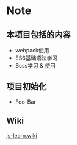 # Note

## 本项目包括的内容

* webpack使用
* ES6基础语法学习
* Scss学习 & 使用

## 项目初始化

* Foo-Bar

## Wiki
[js-learn.wiki](https://github.com/SBaof/js-learn/wiki)

